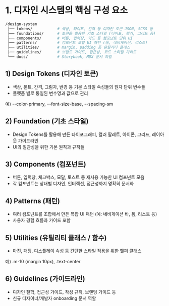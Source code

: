# 1. 디자인 시스템의 핵심 구성 요소

```bash
/design-system
 ├── tokens/           # 색상, 타이포, 간격 등 디자인 토큰 JSON, SCSS 등
 ├── foundations/      # 토큰을 활용한 기초 스타일 (타이포, 컬러, 그리드 등)
 ├── components/       # 버튼, 입력창, 카드 등 컴포넌트 단위 UI
 ├── patterns/         # 컴포넌트 조합 UI 패턴 (폼, 네비게이션, 리스트)
 ├── utilities/        # margin, padding 등 유틸리티 클래스
 ├── guidelines/       # 브랜드 가이드, 접근성, 코드 스타일 가이드
 └── docs/             # Storybook, MDX 문서 파일
```

## 1) Design Tokens (디자인 토큰)
- 색상, 폰트, 간격, 그림자, 반경 등 기본 스타일 속성들의 원자 단위 변수들
- 플랫폼 별로 통일된 변수명과 값으로 관리

예) --color-primary, --font-size-base, --spacing-sm


## 2) Foundation (기초 스타일)
- Design Tokens를 활용해 만든 타이포그래피, 컬러 팔레트, 아이콘, 그리드, 레이아웃 가이드라인
- UI의 일관성을 위한 기본 원칙과 규칙들


## 3) Components (컴포넌트)
- 버튼, 입력창, 체크박스, 모달, 토스트 등 재사용 가능한 UI 컴포넌트 모음
- 각 컴포넌트는 상태별 디자인, 인터랙션, 접근성까지 명확히 문서화


## 4) Patterns (패턴)
- 여러 컴포넌트를 조합해서 만든 복합 UI 패턴 (예: 네비게이션 바, 폼, 리스트 등)
- 사용자 경험 흐름과 가이드 포함


## 5) Utilities (유틸리티 클래스 / 함수)
- 마진, 패딩, 디스플레이 속성 등 간단한 스타일 적용을 위한 헬퍼 클래스

예) .m-10 (margin 10px), .text-center


## 6) Guidelines (가이드라인)
- 디자인 철학, 접근성 가이드, 작성 규칙, 브랜딩 가이드 등
- 신규 디자이너/개발자 onboarding 문서 역할

